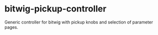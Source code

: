 # bitwig-pickup-controller
Generic controller for bitwig with pickup knobs and selection of parameter pages.
